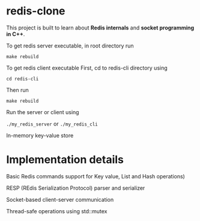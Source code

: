 # redis-clone 

This project is built to learn about **Redis internals** and **socket programming in C++**.

To get redis server executable, in root directory
run 

`make rebuild`

To get redis client executable
First, cd to redis-cli directory using

`cd redis-cli`

Then run 

`make rebuild`

Run the server or client using 

`./my_redis_server` or `./my_redis_cli`

In-memory key-value store

# Implementation details

Basic Redis commands support for Key value, List and Hash operations)

RESP (REdis Serialization Protocol) parser and serializer

Socket-based client-server communication

Thread-safe operations using std::mutex
